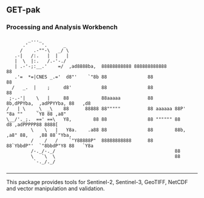 ## GET-pak
### Processing and Analysis Workbench

            _..._
          .'     '.      _
         /    .-""-\   _/ \ 
       .-|   /:.   |  |   | 
       |  \  |:.   /.-'-./ 
       | .-'-;:__.'    =/  ,ad8888ba,  88888888888 888888888888                          88
       .'=  *=|CNES _.='  d8"'    `"8b 88               88                               88
      /   _.  |    ;     d8'           88               88                               88
     ;-.-'|    \   |     88            88aaaaa          88        8b,dPPYba,  ,adPPYYba, 88   ,d8
    /   | \    _\  _\    88      88888 88"""""          88 aaaaaa 88P'    "8a ""     `Y8 88 ,a8"
    \__/'._;.  ==' ==\   Y8,        88 88               88 """""" 88       d8 ,adPPPPP88 8888[
             \    \   |   Y8a.    .a88 88               88        88b,   ,a8" 88,    ,88 88`"Yba,
             /    /   /    `"Y88888P"  88888888888      88        88`YbbdP"'  `"8bbdP"Y8 88   `Y8a
             /-._/-._/                                            88
             \   `\  \                                            88
              `-._/._/

### 
---
This package provides tools for Sentinel-2, Sentinel-3, GeoTIFF, NetCDF and vector manipulation and validation.
